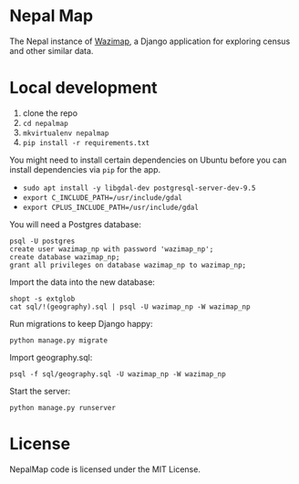 # Nepal Map

The Nepal instance of [Wazimap](https://github.com/Code4SA/wazimap), a Django application for exploring census and other similar data.

# Local development

1. clone the repo
2. ``cd nepalmap``
2. ``mkvirtualenv nepalmap``
3. ``pip install -r requirements.txt``

You might need to install certain dependencies on Ubuntu before you can install dependencies via `pip` for the app.

- `sudo apt install -y libgdal-dev postgresql-server-dev-9.5`
- `export C_INCLUDE_PATH=/usr/include/gdal`
- `export CPLUS_INCLUDE_PATH=/usr/include/gdal`

You will need a Postgres database:

```
psql -U postgres
create user wazimap_np with password 'wazimap_np';
create database wazimap_np;
grant all privileges on database wazimap_np to wazimap_np;
```

Import the data into the new database:
```
shopt -s extglob
cat sql/!(geography).sql | psql -U wazimap_np -W wazimap_np
```

Run migrations to keep Django happy:
```
python manage.py migrate
```

Import geography.sql:

```
psql -f sql/geography.sql -U wazimap_np -W wazimap_np
```

Start the server:
```
python manage.py runserver
```


# License

NepalMap code is licensed under the MIT License.
